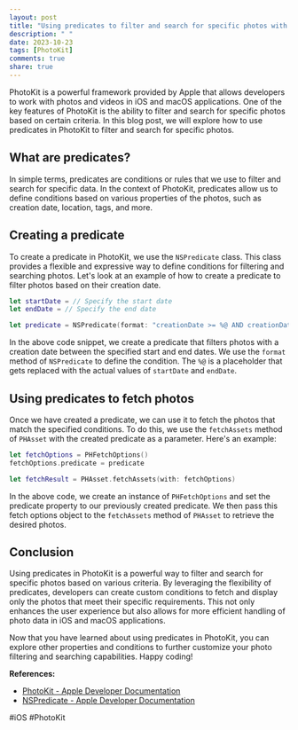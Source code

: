 ```yaml
---
layout: post
title: "Using predicates to filter and search for specific photos with PhotoKit"
description: " "
date: 2023-10-23
tags: [PhotoKit]
comments: true
share: true
---
```


PhotoKit is a powerful framework provided by Apple that allows developers to work with photos and videos in iOS and macOS applications. One of the key features of PhotoKit is the ability to filter and search for specific photos based on certain criteria. In this blog post, we will explore how to use predicates in PhotoKit to filter and search for specific photos.

## What are predicates?

In simple terms, predicates are conditions or rules that we use to filter and search for specific data. In the context of PhotoKit, predicates allow us to define conditions based on various properties of the photos, such as creation date, location, tags, and more.

## Creating a predicate

To create a predicate in PhotoKit, we use the `NSPredicate` class. This class provides a flexible and expressive way to define conditions for filtering and searching photos. Let's look at an example of how to create a predicate to filter photos based on their creation date.

```swift
let startDate = // Specify the start date
let endDate = // Specify the end date

let predicate = NSPredicate(format: "creationDate >= %@ AND creationDate <= %@", startDate as NSDate, endDate as NSDate)
```

In the above code snippet, we create a predicate that filters photos with a creation date between the specified start and end dates. We use the `format` method of `NSPredicate` to define the condition. The `%@` is a placeholder that gets replaced with the actual values of `startDate` and `endDate`.

## Using predicates to fetch photos

Once we have created a predicate, we can use it to fetch the photos that match the specified conditions. To do this, we use the `fetchAssets` method of `PHAsset` with the created predicate as a parameter. Here's an example:

```swift
let fetchOptions = PHFetchOptions()
fetchOptions.predicate = predicate

let fetchResult = PHAsset.fetchAssets(with: fetchOptions)
```

In the above code, we create an instance of `PHFetchOptions` and set the predicate property to our previously created predicate. We then pass this fetch options object to the `fetchAssets` method of `PHAsset` to retrieve the desired photos.

## Conclusion

Using predicates in PhotoKit is a powerful way to filter and search for specific photos based on various criteria. By leveraging the flexibility of predicates, developers can create custom conditions to fetch and display only the photos that meet their specific requirements. This not only enhances the user experience but also allows for more efficient handling of photo data in iOS and macOS applications.

Now that you have learned about using predicates in PhotoKit, you can explore other properties and conditions to further customize your photo filtering and searching capabilities. Happy coding!

**References:**
- [PhotoKit - Apple Developer Documentation](https://developer.apple.com/documentation/photokit)
- [NSPredicate - Apple Developer Documentation](https://developer.apple.com/documentation/foundation/nspredicate)

#iOS #PhotoKit